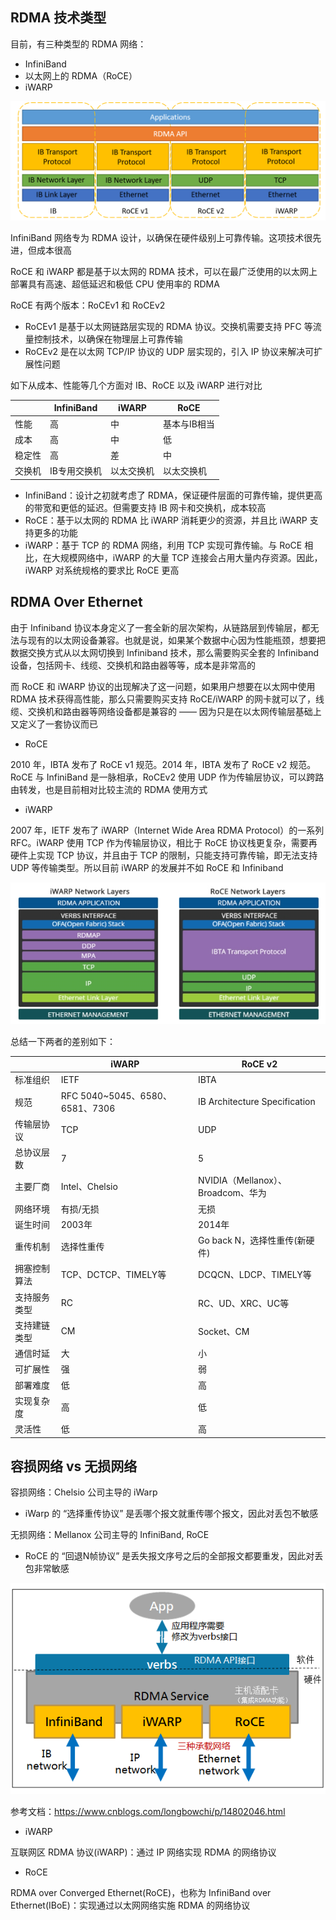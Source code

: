 ## RDMA 技术类型

目前，有三种类型的 RDMA 网络：

- InfiniBand
- 以太网上的 RDMA（RoCE）
- iWARP

![img](.assets/RDMA技术类型/download-20231208222907217.png)

InfiniBand 网络专为 RDMA 设计，以确保在硬件级别上可靠传输。这项技术很先进，但成本很高

RoCE 和 iWARP 都是基于以太网的 RDMA 技术，可以在最广泛使用的以太网上部署具有高速、超低延迟和极低 CPU 使用率的 RDMA

RoCE 有两个版本：RoCEv1 和 RoCEv2

- RoCEv1 是基于以太网链路层实现的 RDMA 协议。交换机需要支持 PFC 等流量控制技术，以确保在物理层上可靠传输
- RoCEv2 是在以太网 TCP/IP 协议的 UDP 层实现的，引入 IP 协议来解决可扩展性问题

如下从成本、性能等几个方面对 IB、RoCE 以及 iWARP 进行对比

|        | InfiniBand   | iWARP      | RoCE         |
| ------ | ------------ | ---------- | ------------ |
| 性能   | 高           | 中         | 基本与IB相当 |
| 成本   | 高           | 中         | 低           |
| 稳定性 | 高           | 差         | 中           |
| 交换机 | IB专用交换机 | 以太交换机 | 以太交换机   |

- InfiniBand：设计之初就考虑了 RDMA，保证硬件层面的可靠传输，提供更高的带宽和更低的延迟。但需要支持 IB 网卡和交换机，成本较高
- RoCE：基于以太网的 RDMA 比 iWARP 消耗更少的资源，并且比 iWARP 支持更多的功能
- iWARP：基于 TCP 的 RDMA 网络，利用 TCP 实现可靠传输。与 RoCE 相比，在大规模网络中，iWARP 的大量 TCP 连接会占用大量内存资源。因此，iWARP 对系统规格的要求比 RoCE 更高

## RDMA Over Ethernet

由于 Infiniband 协议本身定义了一套全新的层次架构，从链路层到传输层，都无法与现有的以太网设备兼容。也就是说，如果某个数据中心因为性能瓶颈，想要把数据交换方式从以太网切换到 Infiniband 技术，那么需要购买全套的 Infiniband 设备，包括网卡、线缆、交换机和路由器等等，成本是非常高的

而 RoCE 和 iWARP 协议的出现解决了这一问题，如果用户想要在以太网中使用 RDMA 技术获得高性能，那么只需要购买支持 RoCE/iWARP 的网卡就可以了，线缆、交换机和路由器等网络设备都是兼容的 —— 因为只是在以太网传输层基础上又定义了一套协议而已

- RoCE

2010 年，IBTA 发布了 RoCE v1 规范。2014 年，IBTA 发布了 RoCE v2 规范。RoCE 与 InfiniBand 是一脉相承，RoCEv2 使用 UDP 作为传输层协议，可以跨路由转发，也是目前相对比较主流的 RDMA 使用方式

- iWARP

2007 年，IETF 发布了 iWARP（Internet Wide Area RDMA Protocol）的一系列 RFC。iWARP 使用 TCP 作为传输层协议，相比于 RoCE 协议栈更复杂，需要再硬件上实现 TCP 协议，并且由于 TCP 的限制，只能支持可靠传输，即无法支持 UDP 等传输类型。所以目前 iWARP 的发展并不如 RoCE 和 Infiniband

![The differences between RoCE VS iWARP Layers](.assets/RDMA技术类型/667934561650216960.png)

总结一下两者的差别如下：

|              | iWARP                           | RoCE v2                            |
| ------------ | ------------------------------- | ---------------------------------- |
| 标准组织     | IETF                            | IBTA                               |
| 规范         | RFC 5040~5045、6580、6581、7306 | IB Architecture Specification      |
| 传输层协议   | TCP                             | UDP                                |
| 总协议层数   | 7                               | 5                                  |
| 主要厂商     | Intel、Chelsio                  | NVIDIA（Mellanox）、Broadcom、华为 |
| 网络环境     | 有损/无损                       | 无损                               |
| 诞生时间     | 2003年                          | 2014年                             |
| 重传机制     | 选择性重传                      | Go back N，选择性重传(新硬件)      |
| 拥塞控制算法 | TCP、DCTCP、TIMELY等            | DCQCN、LDCP、TIMELY等              |
| 支持服务类型 | RC                              | RC、UD、XRC、UC等                  |
| 支持建链类型 | CM                              | Socket、CM                         |
| 通信时延     | 大                              | 小                                 |
| 可扩展性     | 强                              | 弱                                 |
| 部署难度     | 低                              | 高                                 |
| 实现复杂度   | 高                              | 低                                 |
| 灵活性       | 低                              | 高                                 |

## 容损网络 vs 无损网络

容损网络：Chelsio 公司主导的 iWarp

- iWarp 的 “选择重传协议” 是丢哪个报文就重传哪个报文，因此对丢包不敏感

无损网络：Mellanox 公司主导的 InfiniBand,  RoCE

- RoCE 的 “回退N帧协议” 是丢失报文序号之后的全部报文都要重发，因此对丢包非常敏感

![rdma-net.png](.assets/RDMA技术类型/rdma-net.png)

参考文档：<https://www.cnblogs.com/longbowchi/p/14802046.html>

- iWARP

互联网区 RDMA 协议(iWARP)：通过 IP 网络实现 RDMA 的网络协议

- RoCE

RDMA over Converged Ethernet(RoCE)，也称为 InfiniBand over Ethernet(IBoE)：实现通过以太网网络实施 RDMA 的网络协议